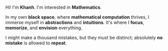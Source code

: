 Hi! I'm **Khanh**. I'm interested in **Mathematics**.

In my own **black space**, where **mathematical computation** thrives, I immerse myself in **abstractions** and **intuitions**. It's where I **focus**, **memorize**, and **envision** everything.

I might make a thousand mistakes, but they must be distinct; absolutely **no mistake** is allowed to **repeat**.
